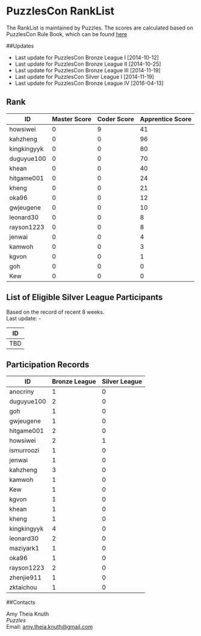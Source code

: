 ﻿# PuzzlesCon RankList

The RankList is maintained by Puzzles. The scores are calculated based on PuzzlesCon Rule Book, which can be found [here](https://github.com/duguyue100/acm-training/blob/master/contest_rule_book/contest_rule_book.pdf)

##Updates

+ Last update for PuzzlesCon Bronze League I [2014-10-12]
+ Last update for PuzzlesCon Bronze League II [2014-10-25]
+ Last update for PuzzlesCon Bronze League III [2014-11-19]
+ Last update for PuzzlesCon Silver League I [2014-11-19]
+ Last update for PuzzlesCon Bronze League IV [2016-04-13]

## Rank

|ID         |Master Score|Coder Score|Apprentice Score|
|-----------|------------|-----------|----------------|
|howsiwei   |0           |9          |41              |
|kahzheng   |0           |0          |96              |
|kingkingyyk|0           |0          |80              |
|duguyue100 |0           |0          |70              |
|khean      |0           |0          |40              |
|hitgame001 |0           |0          |24              |
|kheng	    |0		 |0	     |21	      |
|oka96	    |0		 |0	     |12	      |
|gwjeugene  |0		 |0	     |10	      |
|leonard30  |0           |0          |8               |
|rayson1223 |0           |0          |8               |
|jenwai	    |0           |0          |4               |
|kamwoh	    |0           |0          |3               |
|kgvon      |0           |0          |1               |
|goh        |0           |0          |0               |
|Kew        |0           |0          |0               |

## List of Eligible Silver League Participants

Based on the record of recent 8 weeks.  
Last update: -

|ID         |
|-----------|
|TBD        |

## Participation Records

|ID         |Bronze League|Silver League|
|-----------|-------------|-------------|
|anocriny   |1            |0            |   
|duguyue100 |2            |0            |
|goh        |1            |0            |
|gwjeugene  |1            |0            |
|hitgame001 |2            |0            |
|howsiwei   |2            |1            |
|ismurroozi |1            |0            |
|jenwai	    |1            |0            |
|kahzheng   |3            |0            |
|kamwoh     |1            |0            |
|Kew        |1            |0            |
|kgvon      |1            |0            |
|khean      |1            |0            |
|kheng      |1            |0            |
|kingkingyyk|4            |0            |
|leonard30  |2            |0            |
|maziyark1  |1            |0            |
|oka96	    |1            |0            |
|rayson1223 |2            |0            |
|zhenjie911 |1            |0            |
|zktaichou  |1            |0            |



##Contacts

Amy Theia Knuth  
_Puzzles_  
Email: amy.theia.knuth@gmail.com
